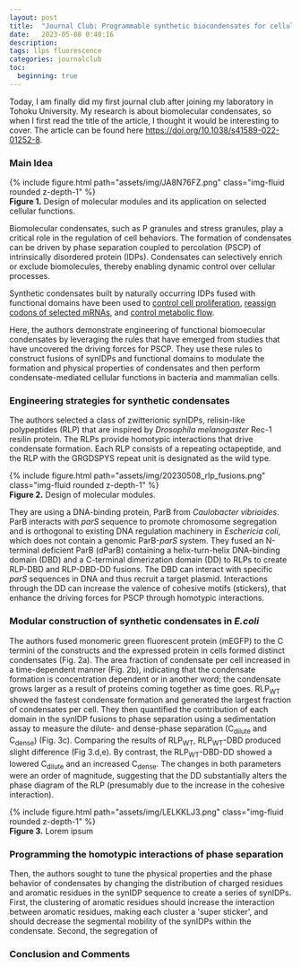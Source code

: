 ```yaml
---
layout: post
title:  "Journal Club: Programmable synthetic biocondensates for cellular control"
date:   2023-05-08 0:40:16
description: 
tags: llps fluorescence
categories: journalclub
toc:
  beginning: true
---
```


Today, I am finally did my first journal club after joining my laboratory in Tohoku University. My research is about biomolecular condensates, so when I first read the title of the article, I thought it would be interesting to cover. The article can be found here <a href="https://doi.org/10.1038/s41589-022-01252-8">https://doi.org/10.1038/s41589-022-01252-8</a>.

### Main Idea
<div class="col-sm mt-3 mt-md-0">
    {% include figure.html path="assets/img/JA8N76FZ.png" class="img-fluid rounded z-depth-1" %}
</div>
<div class="caption">
    <strong>Figure 1.</strong> Design of molecular modules and its application on selected cellular functions.
</div>

Biomolecular condensates, such as P granules and stress granules, play a critical role in the regulation of cell behaviors. The formation of condensates can be driven by phase separation coupled to percolation (PSCP) of intrinsically disordered protein (IDPs). Condensates can selectively enrich or exclude biomolecules, thereby enabling dynamic control over cellular processes.

Synthetic condensates built by naturally occurring IDPs fused with functional domains have been used to <a href="https://doi.org/10.1038/s41589-021-00840-4">control cell proliferation</a>, <a href="https://doi.org/10.1126/science.aaw2644">reassign codons of selected mRNAs</a>,  and <a href="https://doi.org/10.1038/s41589-019-0284-8">control metabolic flow</a>.

Here, the authors demonstrate engineering of functional biomoecular condensates by leveraging the rules that have emerged from studies that have uncovered the driving forces for PSCP. They use these rules to construct fusions of synIDPs and functional domains to modulate the formation and physical properties of condensates and then perform condensate-mediated cellular functions in bacteria and mammalian cells.

### Engineering strategies for synthetic condensates

The authors selected a class of zwitterionic synIDPs, relisin-like polypeptides (RLP) that are inspired by <em> Drosophila melanogaster </em>Rec-1 resilin protein. The RLPs provide homotypic interactions that drive condensate formation. Each RLP consists of a repeating octapeptide, and the RLP with the GRGDSPYS repeat unit is designated as the wild type.

<div class="col-sm mt-3 mt-md-0">
    {% include figure.html path="assets/img/20230508_rlp_fusions.png" class="img-fluid rounded z-depth-1" %}
</div>
<div class="caption">
    <strong>Figure 2.</strong> Design of molecular modules.
</div>

They are using a DNA-binding protein, ParB from <em> Caulobacter vibrioides</em>. ParB interacts with <em> parS </em> sequence to promote chromosome segregation and is orthogonal to existing DNA regulation machinery in <em> Eschericia coli</em>, which does not contain a genomic ParB-<em>parS</em> system. They fused an N-terminal deficient ParB (dParB) containing a helix-turn-helix DNA-binding domain (DBD) and a C-terminal dimerization domain (DD) to RLPs to create RLP-DBD and RLP-DBD-DD fusions. The DBD can interact with specific <em>parS</em> sequences in DNA and thus recruit a target plasmid. Interactions through the DD can increase the valence of cohesive motifs (stickers), that enhance the driving forces for PSCP through homotypic interactions.

### Modular construction of synthetic condensates in <em> E.coli </em>

The authors fused monomeric green fluorescent protein (mEGFP) to the C termini of the constructs and the expressed protein in cells formed distinct condensates (Fig. 2a). The area fraction of condensate per cell increased in a time-dependent manner (Fig. 2b), indicating that the condensate formation is concentration dependent or in another word; the condensate grows larger as a result of proteins coming together as time goes. RLP<sub>WT</sub> showed the fastest condensate formation and generated the largest fraction of condensates per cell. They then quantified the contribution of each domain in the synIDP fusions to phase separation using a sedimentation assay to measure the dilute- and dense-phase separation (C<sub>dilute</sub> and C<sub>dense</sub>) (Fig. 3c). Comparing the results of RLP<sub>WT</sub>, RLP<sub>WT</sub>-DBD produced slight difference (Fig 3.d,e). By contrast, the RLP<sub>WT</sub>-DBD-DD showed a lowered C<sub>dilute</sub> and an increased C<sub>dense</sub>. The changes in both parameters were an order of magnitude, suggesting that the DD substantially alters the phase diagram of the RLP (presumably due to the increase in the cohesive interaction).

<div class="col-sm mt-3 mt-md-0">
    {% include figure.html path="assets/img/LELKKLJ3.png" class="img-fluid rounded z-depth-1" %}
</div>
<div class="caption">
    <strong>Figure 3.</strong> Lorem ipsum 
</div>

### Programming the homotypic interactions of phase separation
Then, the authors sought to tune the physical properties and the phase behavior of condensates by changing the distribution of charged residues and aromatic residues in the synIDP sequence to create a series of synIDPs. First, the clustering of aromatic residues should increase the interaction between aromatic residues, making each cluster a 'super sticker', and should decrease the segmental mobility of the synIDPs within the condensate. Second, the segregation of 

### Conclusion and Comments